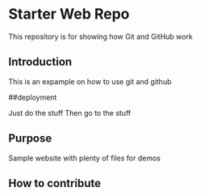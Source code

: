 # Starter Web Repo

This repository is for showing how Git and GitHub work

## Introduction

This is an expample on how to use git and github

##deployment

Just do the stuff
Then go to the stuff

## Purpose

Sample website with plenty of files for demos

## How to contribute